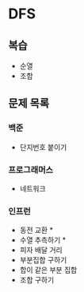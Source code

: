 # DFS

## 복습
- 순열
- 조합

## 문제 목록
### 백준
- 단지번호 붙이기 

### 프로그래머스
- 네트워크

### 인프런
- 동전 교환 *
- 수열 추측하기 *
- 피자 배달 거리 
- 부분집합 구하기 
- 합이 같은 부분 집합 
- 조합 구하기